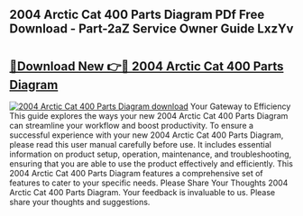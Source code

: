 ## 2004 Arctic Cat 400 Parts Diagram PDf Free Download - Part-2aZ Service Owner Guide LxzYv

# <h2><a href="http://dftmwa8.blite.top/?on=2004+Arctic+Cat+400+Parts+Diagram">🔗Download New 👉🔴 2004 Arctic Cat 400 Parts Diagram</a></h2>

[![2004 Arctic Cat 400 Parts Diagram download](https://i.imgur.com/lujVjoI.png)](http://dftmwa8.blite.top/?on=2004+Arctic+Cat+400+Parts+Diagram)
Your Gateway to Efficiency This guide explores the ways your new 2004 Arctic Cat 400 Parts Diagram can streamline your workflow and boost productivity. To ensure a successful experience with your new 2004 Arctic Cat 400 Parts Diagram, please read this user manual carefully before use. It includes essential information on product setup, operation, maintenance, and troubleshooting, ensuring that you are able to use the product effectively and efficiently. This 2004 Arctic Cat 400 Parts Diagram features a comprehensive set of features to cater to your specific needs. Please Share Your Thoughts 2004 Arctic Cat 400 Parts Diagram. Your feedback is invaluable to us. Please share your thoughts and suggestions.
